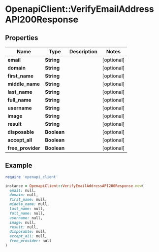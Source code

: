 # OpenapiClient::VerifyEmailAddressAPI200Response

## Properties

| Name | Type | Description | Notes |
| ---- | ---- | ----------- | ----- |
| **email** | **String** |  | [optional] |
| **domain** | **String** |  | [optional] |
| **first_name** | **String** |  | [optional] |
| **middle_name** | **String** |  | [optional] |
| **last_name** | **String** |  | [optional] |
| **full_name** | **String** |  | [optional] |
| **username** | **String** |  | [optional] |
| **image** | **String** |  | [optional] |
| **result** | **String** |  | [optional] |
| **disposable** | **Boolean** |  | [optional] |
| **accept_all** | **Boolean** |  | [optional] |
| **free_provider** | **Boolean** |  | [optional] |

## Example

```ruby
require 'openapi_client'

instance = OpenapiClient::VerifyEmailAddressAPI200Response.new(
  email: null,
  domain: null,
  first_name: null,
  middle_name: null,
  last_name: null,
  full_name: null,
  username: null,
  image: null,
  result: null,
  disposable: null,
  accept_all: null,
  free_provider: null
)
```

